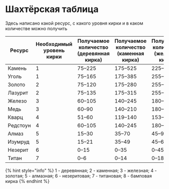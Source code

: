 # Шахтёрская таблица

Здесь написано какой ресурс, с какого уровня кирки и в каком количестве можно получить

<table><thead><tr><th>Ресурс</th><th data-type="number">Необходимый уровень кирки</th><th>Получаемое количество (деревянная кирка)</th><th>Получаемое количество (каменная кирка)</th><th>Получаемое количество (железная кирка)</th><th>Получаемое количество (золотая кирка)</th><th>Получаемое количество (алмазная кирка)</th><th>Получаемое количество (незеритовая кирка)</th><th>Получаемое количество (титановая кирка)</th></tr></thead><tbody><tr><td>Камень</td><td>1</td><td>75–225</td><td>175–525</td><td>225–675</td><td>325–975</td><td>375–1125</td><td>475–1425</td><td>650–1950</td></tr><tr><td>Уголь</td><td>1</td><td>75–165</td><td>175–385</td><td>255–495</td><td>325–715</td><td>375–825</td><td>475–1045</td><td>650–1430</td></tr><tr><td>Золото</td><td>2</td><td>75–120</td><td>175–280</td><td>255–360</td><td>325–520</td><td>375–600</td><td>475–760</td><td>650–1040</td></tr><tr><td>Лазурит</td><td>2</td><td>75–135</td><td>175–315</td><td>255–405</td><td>325–585</td><td>375–675</td><td>475–855</td><td>650–1170</td></tr><tr><td>Железо</td><td>3</td><td>60–105</td><td>140–245</td><td>180–315</td><td>260–455</td><td>300–525</td><td>380–665</td><td>520–910</td></tr><tr><td>Медь</td><td>3</td><td>60–90</td><td>140–210</td><td>180–270</td><td>260–390</td><td>300–450</td><td>380–570</td><td>520–780</td></tr><tr><td>Кварц</td><td>4</td><td>51–60</td><td>119–140</td><td>153–180</td><td>221–260</td><td>255–300</td><td>323–380</td><td>442–520</td></tr><tr><td>Редстоун</td><td>4</td><td>60–105</td><td>140–245</td><td>180–315</td><td>260–455</td><td>300–525</td><td>380–665</td><td>520–917</td></tr><tr><td>Алмаз</td><td>5</td><td>15–30</td><td>35–70</td><td>45–90</td><td>65–130</td><td>75–150</td><td>95–190</td><td>130–260</td></tr><tr><td>Изумруд</td><td>5</td><td>15–21</td><td>35–49</td><td>45–63</td><td>65–91</td><td>75–105</td><td>95–133</td><td>130–182</td></tr><tr><td>Незерит</td><td>6</td><td>0–15</td><td>0–35</td><td>0–45</td><td>0–65</td><td>0–75</td><td>0–95</td><td>0–130</td></tr><tr><td>Титан</td><td>7</td><td>0–6</td><td>0–14</td><td>0–18</td><td>0–26</td><td>0–30</td><td>0–38</td><td>0–52</td></tr></tbody></table>

{% hint style="info" %}
1 - деревянная; 2 - каменная; 3 - железная; 4 - золотая; 5 - алмазная; 6 - незеритовая; 7 - титановая; 8 - бамповая кирка
{% endhint %}
